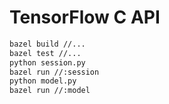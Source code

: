 # TensorFlow C API

```bash
bazel build //...
bazel test //...
python session.py
bazel run //:session
python model.py
bazel run //:model
```
